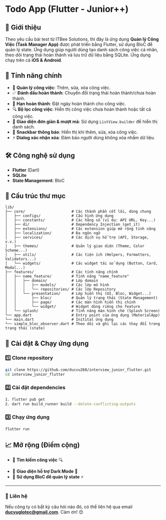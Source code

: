 # Todo App (Flutter - Junior++)

## 📌 Giới thiệu
Theo yêu cầu bài test từ ITBee Solutions, thì đây là ứng dụng **Quản lý Công Việc (Task Manager App)** được phát triển bằng Flutter, sử dụng BloC để quản lý state. Ứng dụng giúp người dùng tạo danh sách công việc cá nhân, theo dõi trạng thái hoàn thành và lưu trữ dữ liệu bằng SQLite. Ứng dụng chạy trên cả **iOS & Android**.

## 🚀 Tính năng chính
- 📝 **Quản lý công việc**: Thêm, sửa, xóa công việc.
- ✅ **Đánh dấu hoàn thành**: Chuyển đổi trạng thái hoàn thành/chưa hoàn thành.
- 📅 **Hạn hoàn thành**: Đặt ngày hoàn thành cho công việc.
- 🔍 **Bộ lọc công việc**: Hiển thị công việc chưa hoàn thành hoặc tất cả công việc.
- 🎨 **Giao diện đơn giản & mượt mà**: Sử dụng `ListView.builder` để hiển thị danh sách.
- 🔔 **Snackbar thông báo**: Hiển thị khi thêm, sửa, xóa công việc.
- ⚡ **Dialog xác nhận xóa**: Đảm bảo người dùng không xóa nhầm dữ liệu.

## 🛠️ Công nghệ sử dụng
- **Flutter** (Dart)
- **SQLite**
- **State Management**: BloC
<!-- - **Local Notification** (*nếu có*) -->

## 📂 Cấu trúc thư mục
```
lib/
├── core/                     # Các thành phần cốt lõi, dùng chung
│   ├── configs/              # Cấu hình ứng dụng
│   ├── constants/            # Các hằng số (ví dụ: API URL, Key...)
│   ├── di/                   # Dependency Injection (get_it)
│   ├── extensions/           # Các extension giúp mở rộng tính năng
│   ├── localization/         # Đa ngôn ngữ
│   ├── services/             # Các dịch vụ hỗ trợ (API, Storage, v.v.)
│   ├── themes/               # Quản lý giao diện (Theme, Color Scheme...)
│   ├── utils/                # Các tiện ích (Helpers, Formatters, Validators...)
│   └── widgets/              # Các widget tái sử dụng (Button, Card, Modal...)
├── features/                 # Các tính năng chính
│   ├── name_feature/         # Tính năng "name_feature"
│   │   ├── domain/           # Lớp domain
│   │   │   ├── models/       # Các lớp mô hình
│   │   │   └── repositories/ # Các lớp Repository
│   │   └── presentation/     # Lớp hiển thị (UI, Bloc, Widget...)
│   │       ├── bloc/         # Quản lý trạng thái (State Management)
│   │       ├── page/         # Các màn hình hiển thị chính
│   │       └── widget/       # Widget dùng riêng cho feature
│   └── splash/               # Tính năng màn hình chờ (Splash Screen)
└── app.dart                  # Entry point của ứng dụng (MaterialApp)
└── main.dart                 # Initital ứng dụng
└── simple_bloc_observer.dart # Theo dõi và ghi lại các thay đổi trong trạng thái (state)
```

## 🚀 Cài đặt & Chạy ứng dụng
### 1️⃣ Clone repository
```bash
git clone https://github.com/ducvu268/interview_junior_flutter.git
cd interview_junior_flutter
```

### 2️⃣ Cài đặt dependencies
```bash
1. flutter pub get
2. dart run build_runner build --delete-conflicting-outputs
```

### 3️⃣ Chạy ứng dụng
```bash
flutter run
```

## 📈 Mở rộng (Điểm cộng)
- 🔹 **Tìm kiếm công việc** 🔍
<!-- - 🔹 **Thông báo nhắc nhở công việc đến hạn** 🔔 (Local Notification) -->
- 🔹 **Giao diện hỗ trợ Dark Mode** 🌙
- 🔹 **Sử dụng BloC để quản lý state** ⚡

---
### 📩 Liên hệ
Nếu công ty có bất kỳ câu hỏi nào đó, có thể liên hệ qua email **ducvuglotec@gmail.com**. Cảm ơn! 😊

